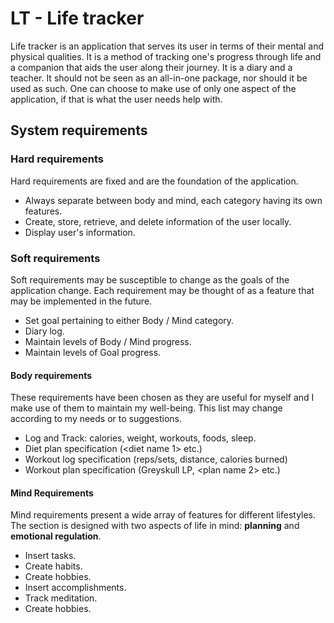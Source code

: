 # LT - Life tracker <!--change name into something more interesting--> 
<!---Description of the system--->
Life tracker is an application that serves its user in terms of their mental and physical qualities. <!--how--> 
It is a method of tracking one's progress through life and a companion that aids the user along their journey. 
It is a diary and a teacher. It should not be seen as an all-in-one package, nor should it be used as such. One can choose
to make use of only one aspect of the application, if that is what the user needs help with.
<!---I have included every feature present in this documentation since I make use of these features on a daily
basis and they are helpful for me. Having them be present in one application is useful and convenient for me.
As the project evolves, so will the features.--->
	
## System requirements
### Hard requirements
<!---Description of category--->
Hard requirements are fixed and are the foundation of the application.

- Always separate between body and mind, each category having its own features.
- Create, store, retrieve, and delete information of the user locally. <for now>
- Display user's information.

### Soft requirements
<!---Description of category--->
Soft requirements may be susceptible to change as the goals of the application change. Each
requirement may be thought of as a feature that may be implemented in the future.

- Set goal pertaining to either Body / Mind category.
- Diary log.
- Maintain levels of Body / Mind progress.
- Maintain levels of Goal progress.

#### Body requirements
<!---Description of category--->
These requirements have been chosen as they are useful for myself and I make use of 
them to maintain my well-being. This list may change according to my needs or to suggestions.

- Log and Track: calories, weight, workouts, foods, sleep.
- Diet plan specification (<diet name 1> etc.)
- Workout log specification (reps/sets, distance, calories burned)
- Workout plan specification (Greyskull LP, \<plan name 2\> etc.)

#### Mind Requirements
<!---Description of category--->
Mind requirements present a wide array of features for different lifestyles. The section is designed with
two aspects of life in mind: **planning** and **emotional regulation**.
- Insert tasks.
- Create habits.
- Create hobbies. <!--(investigate interaction with habits)-->
- Insert accomplishments.
- Track meditation.
- Create hobbies.
